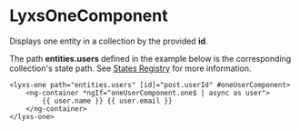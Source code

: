 # LyxsOneComponent

Displays one entity in a collection by the provided **id**.

The path **entities.users** defined in the example below is the corresponding collection's state path. See [States Registry](../states-registry.md) for more information.

```markup
<lyxs-one path="entities.users" [id]="post.userId" #oneUserComponent>
    <ng-container *ngIf="oneUserComponent.one$ | async as user">
        {{ user.name }} {{ user.email }}
    </ng-container>
</lyxs-one>
```



